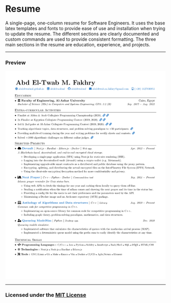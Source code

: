 # Resume

A single-page, one-column resume for Software Engineers. It uses the base latex templates and fonts to provide ease of use and installation when trying to update the resume. The different sections are clearly documented and custom commands are used to provide consistent formatting. The three main sections in the resume are education, experience, and projects.

---

### Preview

![RESUME PREVIEW](Resume_Preview.png)

---

### Licensed under the [MIT License](LICENSE)
